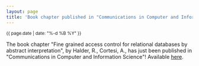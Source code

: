 ```yaml
---
layout: page
title: 'Book chapter published in "Communications in Computer and Information Science"!'
---
```


<small>{{ page.date | date: "%-d %B %Y" }}</small>

The book chapter "Fine grained access control for relational databases by abstract interpretation", by Halder, R., Cortesi, A., has just been published in "Communications in Computer and Information Science"! Available [here](https://doi.org/10.1007/978-3-642-29578-2).
